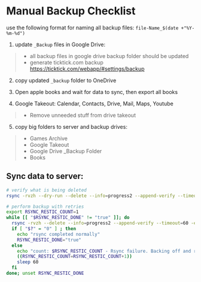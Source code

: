 # Manual Backup Checklist

use the following format for naming all backup files: `file-Name_$(date +"%Y-%m-%d")`

1) update `_Backup` files in Google Drive:
> - all backup files in google drive backup folder should be updated  
> - generate ticktick.com backup https://ticktick.com/webapp/#settings/backup

2) copy updated `_backup` folder to OneDrive

3) Open apple books and wait for data to sync, then export all books

4) Google Takeout: Calendar, Contacts, Drive, Mail, Maps, Youtube
> - Remove unneeded stuff from drive takeout

5) copy big folders to server and backup drives:
> - Games Archive
> - Google Takeout
> - Google Drive _Backup Folder
> - Books

## Sync data to server:
```bash
# verify what is being deleted
rsync -rvzh --dry-run --delete --info=progress2 --append-verify --timeout=60 -e 'ssh -p 2215' "/mnt/g/BACKUP/" "bevrist@play.brettevrist.net:/mnt/6TB-5400RPM/BACKUP/" | grep "deleting"
```
```bash
# perform backup with retries
export RSYNC_RESTIC_COUNT=1
while [[ "$RSYNC_RESTIC_DONE" != "true" ]]; do
  rsync -rvzh --delete --info=progress2 --append-verify --timeout=60 -e 'ssh -p 2215' "/mnt/g/BACKUP/" "bevrist@play.brettevrist.net:/mnt/6TB-5400RPM/BACKUP/"
  if [ "$?" = "0" ] ; then
    echo "rsync completed normally"
    RSYNC_RESTIC_DONE="true"
  else
    echo "count: $RSYNC_RESTIC_COUNT - Rsync failure. Backing off and retrying..."
    ((RSYNC_RESTIC_COUNT=RSYNC_RESTIC_COUNT+1))
    sleep 60
  fi
done; unset RSYNC_RESTIC_DONE
```
